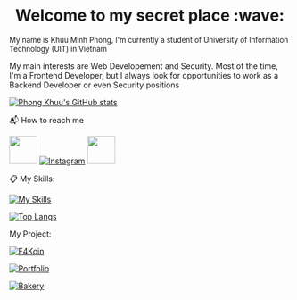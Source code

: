 <h1 align="center"> Welcome to my secret place :wave: </h1>

<font size="2">My name is Khuu Minh Phong, I'm currently a student of University of Information Technology (UIT) in Vietnam</font>

My main interests are Web Developement and Security. Most of the time, I'm a Frontend Developer, but I always look for opportunities to work as a Backend Developer or even Security positions

[![Phong Khuu's GitHub stats](https://github-readme-stats.vercel.app/api?username=phongkhuu115&hide=prs,issues&show_icons=true&theme=radical)](https://github.com/anuraghazra/github-readme-stats)

:mailbox_with_mail: How to reach me

<a href='https://www.facebook.com/profile.php?id=100012597317849'><img src="https://raw.githubusercontent.com/gauravghongde/social-icons/master/PNG/Color/Facebook.png"  width="50" height="50"></a>
[![Instagram](https://skillicons.dev/icons?i=instagram)](https://www.instagram.com/phong.km115/)
<a href='mailto:phongkhuu115@gmail.com'><img src="https://raw.githubusercontent.com/gauravghongde/social-icons/master/PNG/Color/Gmail.png"  width="50" height="50"></a>


:clipboard: My Skills:

[![My Skills](https://skillicons.dev/icons?i=js,react,nodejs,express,html,css,bootstrap,tailwind,cs,git,github,linux,mysql)](https://skillicons.dev)


[![Top Langs](https://github-readme-stats.vercel.app/api/top-langs/?username=phongkhuu115&langs_count=6&theme=radical&layout=compact)](https://github.com/anuraghazra/github-readme-stats)


My Project:

[![F4Koin](https://github-readme-stats.vercel.app/api/pin/?username=phongkhuu115&repo=F4-Koin_Web)](https://github.com/phongkhuu115/F4-Koin_Web)

[![Portfolio](https://github-readme-stats.vercel.app/api/pin/?username=phongkhuu115&repo=fkm-dev)](https://github.com/phongkhuu115/fkm-dev)

[![Bakery](https://github-readme-stats.vercel.app/api/pin/?username=phongkhuu115&repo=BakeryWebsiteDemo)](https://github.com/phongkhuu115/BakeryWebsiteDemo)


